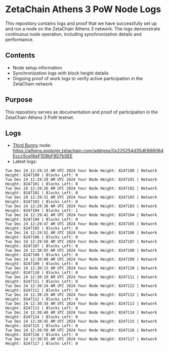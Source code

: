 # ZetaChain Athens 3 PoW Node Logs
This repository contains logs and proof that we have successfully set up and run a node on the ZetaChain Athens 3 network. The logs demonstrate continuous node operation, including synchronization details and performance.

## Contents
- Node setup information
- Synchronization logs with block height details
- Ongoing proof of work logs to verify active participation in the ZetaChain network

## Purpose
This repository serves as documentation and proof of participation in the ZetaChain Athens 3 PoW testnet.

## Logs

- [Third Bunny](https://thirdbunny.xyz/) node: https://athens.explorer.zetachain.com/address/0x225254d35dE666064Eccc5ce16eF1D8bF8D7b5EE
- Latest logs:
```
Tue Dec 24 12:29:15 AM UTC 2024 Your Node Height: 8247100 | Network Height: 8247100 | Blocks Left: 0
Tue Dec 24 12:29:20 AM UTC 2024 Your Node Height: 8247101 | Network Height: 8247101 | Blocks Left: 0
Tue Dec 24 12:29:26 AM UTC 2024 Your Node Height: 8247102 | Network Height: 8247102 | Blocks Left: 0
Tue Dec 24 12:29:31 AM UTC 2024 Your Node Height: 8247103 | Network Height: 8247103 | Blocks Left: 0
Tue Dec 24 12:29:36 AM UTC 2024 Your Node Height: 8247103 | Network Height: 8247104 | Blocks Left: 1
Tue Dec 24 12:29:42 AM UTC 2024 Your Node Height: 8247104 | Network Height: 8247104 | Blocks Left: 0
Tue Dec 24 12:29:47 AM UTC 2024 Your Node Height: 8247105 | Network Height: 8247105 | Blocks Left: 0
Tue Dec 24 12:29:52 AM UTC 2024 Your Node Height: 8247106 | Network Height: 8247106 | Blocks Left: 0
Tue Dec 24 12:29:58 AM UTC 2024 Your Node Height: 8247107 | Network Height: 8247107 | Blocks Left: 0
Tue Dec 24 12:30:03 AM UTC 2024 Your Node Height: 8247108 | Network Height: 8247108 | Blocks Left: 0
Tue Dec 24 12:30:08 AM UTC 2024 Your Node Height: 8247109 | Network Height: 8247109 | Blocks Left: 0
Tue Dec 24 12:30:13 AM UTC 2024 Your Node Height: 8247110 | Network Height: 8247110 | Blocks Left: 0
Tue Dec 24 12:30:19 AM UTC 2024 Your Node Height: 8247111 | Network Height: 8247111 | Blocks Left: 0
Tue Dec 24 12:30:24 AM UTC 2024 Your Node Height: 8247112 | Network Height: 8247112 | Blocks Left: 0
Tue Dec 24 12:30:29 AM UTC 2024 Your Node Height: 8247112 | Network Height: 8247112 | Blocks Left: 0
Tue Dec 24 12:30:34 AM UTC 2024 Your Node Height: 8247113 | Network Height: 8247113 | Blocks Left: 0
Tue Dec 24 12:30:40 AM UTC 2024 Your Node Height: 8247114 | Network Height: 8247114 | Blocks Left: 0
Tue Dec 24 12:30:45 AM UTC 2024 Your Node Height: 8247115 | Network Height: 8247115 | Blocks Left: 0
Tue Dec 24 12:30:50 AM UTC 2024 Your Node Height: 8247116 | Network Height: 8247116 | Blocks Left: 0
Tue Dec 24 12:30:55 AM UTC 2024 Your Node Height: 8247117 | Network Height: 8247117 | Blocks Left: 0
```
